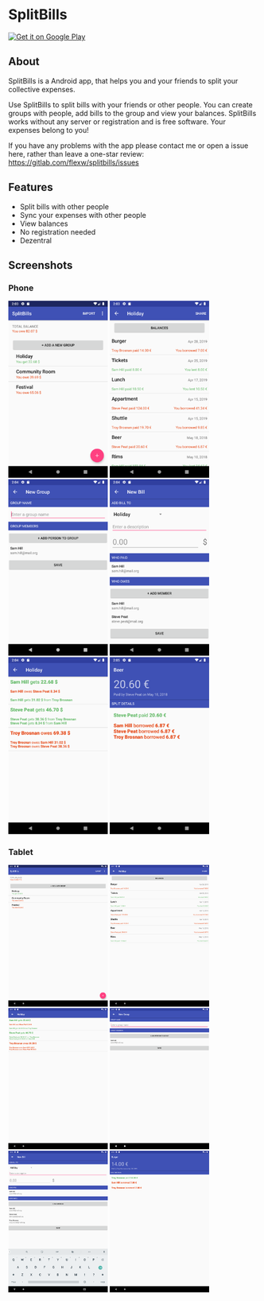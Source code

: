 # SplitBills

<a href='https://play.google.com/store/apps/details?id=org.weilbach.splitbills&pcampaignid=MKT-Other-global-all-co-prtnr-py-PartBadge-Mar2515-1'><img alt='Get it on Google Play' src='https://play.google.com/intl/en_us/badges/images/generic/en_badge_web_generic.png'/></a>

## About

SplitBills is a Android app, that helps you and your friends to split your collective expenses.


Use SplitBills to split bills with your friends or other people. You can create groups with people, add bills to the group and view your balances. SplitBills works without any server or registration and is free software. Your expenses belong to you!

If you have any problems with the app please contact me or open a issue here, rather than leave a one-star review: https://gitlab.com/flexw/splitbills/issues

## Features

* Split bills with other people
* Sync your expenses with other people
* View balances
* No registration needed
* Dezentral

## Screenshots

### Phone

<img src="screenshots/phone/phone1.png" alt="drawing" width="200"/>
<img src="screenshots/phone/phone2.png" alt="drawing" width="200"/>
<img src="screenshots/phone/phone3.png" alt="drawing" width="200"/>
<img src="screenshots/phone/phone4.png" alt="drawing" width="200"/>
<img src="screenshots/phone/phone5.png" alt="drawing" width="200"/>
<img src="screenshots/phone/phone6.png" alt="drawing" width="200"/>

### Tablet

<img src="screenshots/tablet/tablet1.png" alt="drawing" width="200"/>
<img src="screenshots/tablet/tablet2.png" alt="drawing" width="200"/>
<img src="screenshots/tablet/tablet3.png" alt="drawing" width="200"/>
<img src="screenshots/tablet/tablet4.png" alt="drawing" width="200"/>
<img src="screenshots/tablet/tablet5.png" alt="drawing" width="200"/>
<img src="screenshots/tablet/tablet6.png" alt="drawing" width="200"/>
